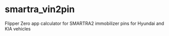 # smartra_vin2pin
Flipper Zero app calculator for SMARTRA2 immobilizer pins for Hyundai and KIA vehicles
